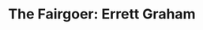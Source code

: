 ---
path: '/errettGraham'
image: 'errettGraham'
title: 'The Fairgoer: Errett Graham'
text: 'Light from a service hatch at the rear wall dulling the roar of the Flatline as a construct, a hardwired ROM cassette replicating a dead man’s skills, obsessions, kneejerk responses. Still it was a square of faint light.'
---
